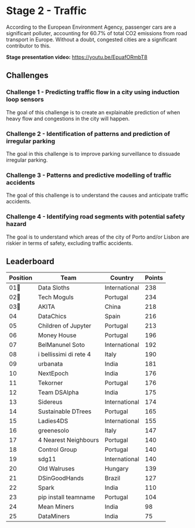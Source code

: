 # Stage 2 - Traffic
According to the European Environment Agency, passenger cars are a significant polluter, accounting for 60.7% of total CO2 emissions from road transport in Europe. Without a doubt, congested cities are a significant contributor to this.

**Stage presentation video:**
https://youtu.be/EpuafORmbT8

## Challenges

### Challenge 1 - Predicting traffic flow in a city using induction loop sensors
The goal of this challenge is to create an explainable prediction of when heavy flow and congestions in the city will happen.

### Challenge 2 - Identification of patterns and prediction of irregular parking
The goal in this challenge is to improve parking surveillance to dissuade irregular parking.

### Challenge 3 - Patterns and predictive modelling of traffic accidents
The goal of this challenge is to understand the causes and anticipate traffic accidents.

### Challenge 4 - Identifying road segments with potential safety hazard
The goal is to understand which areas of the city of Porto and/or Lisbon are riskier in terms of safety, excluding traffic accidents.

## Leaderboard

|Position|Team                  |Country       |Points|
|--------|----------------------|--------------|------|
|01🥇    |Data Sloths           |International |238   |
|02🥈    |Tech Moguls           |Portugal      |234   |
|03🥉    |AKITA                 |China         |218   |
|04      |DataChics             |Spain         |216   |
|05      |Children of Jupyter   |Portugal      |213   |
|06      |Money House           |Portugal      |196   |
|07      |BelManunel Soto       |International |192   |
|08      |i bellissimi di rete 4|Italy         |190   |
|09      |urbanata              |India         |181   |
|10      |NextEpoch             |India         |176   |
|11      |Tekorner              |Portugal      |176   |
|12      |Team DSAlpha          |India         |175   |
|13      |Sidereus              |International |174   |
|14      |Sustainable DTrees    |Portugal      |165   |
|15      |Ladies4DS             |International |155   |
|16      |greenesolo            |Italy         |147   |
|17      |4 Nearest Neighbours  |Portugal      |140   |
|18      |Control Group         |Portugal      |140   |
|19      |sdg11                 |International |140   |
|20      |Old Walruses          |Hungary       |139   |
|21      |DSinGoodHands         |Brazil        |127   |
|22      |Spark                 |India         |110   |
|23      |pip install teamname  |Portugal      |104   |
|24      |Mean Miners           |India         |98    |
|25      |DataMiners            |India         |75    |